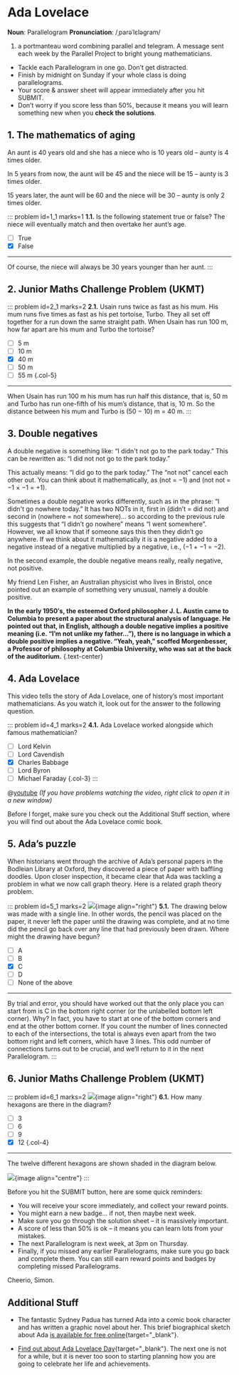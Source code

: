 # Ada Lovelace

<div class="dictionary">

__Noun__: Parallelogram
__Pronunciation__: /ˌparəˈlɛləɡram/

1. a portmanteau word combining parallel and telegram. A message sent each
week by the Parallel Project to bright young mathematicians.

</div>

*	Tackle each Parallelogram in one go. Don’t get distracted.
*	Finish by midnight on Sunday if your whole class is doing parallelograms.
*	Your score & answer sheet will appear immediately after you hit SUBMIT.
*	Don’t worry if you score less than 50%, because it means you will learn something new when you __check the solutions__.


## 1.	The mathematics of aging

An aunt is 40 years old and she has a niece who is 10 years old – aunty is 4 times older.

In 5 years from now, the aunt will be 45 and the niece will be 15 – aunty is 3 times older.

15 years later, the aunt will be 60 and the niece will be 30 – aunty is only 2 times older.

::: problem id=1_1 marks=1
__1.1.__ Is the following statement true or false? The niece will eventually match and then overtake her aunt’s age.

* [ ] True
* [x] False

---

Of course, the niece will always be 30 years younger than her aunt.
:::


## 2. Junior Maths Challenge Problem (UKMT)
<!--- 2013 (11) --->

::: problem id=2_1 marks=2
__2.1.__ Usain runs twice as fast as his mum. His mum runs five times as fast as his pet tortoise, Turbo. They all set off together for a run down the same straight path. When Usain has run 100 m, how far apart are his mum and Turbo the tortoise?

* [ ] 5 m
* [ ] 10 m
* [x] 40 m
* [ ] 50 m
* [ ] 55 m
{.col-5}

---

When Usain has run 100 m his mum has run half this distance, that is, 50 m and Turbo has run one-fifth of his mum’s distance, that is, 10 m. So the distance between his mum and Turbo is
(50 − 10) m = 40 m.
:::


## 3. Double negatives

A double negative is something like: “I didn't not go to the park today.” This can be rewritten as: “I did not not go to the park today.”

This actually means: “I did go to the park today.”  The “not not” cancel each other out. You can think about it mathematically, as (not = −1) and (not not = −1 × −1 = +1).

Sometimes a double negative works differently, such as in the phrase: “I didn't go nowhere today.” It has two NOTs in it, first in (didn’t = did not) and second in (nowhere = not somewhere)... so according to the previous rule this suggests that “I didn’t go nowhere” means “I went somewhere”. However, we all know that if someone says this then they didn’t go anywhere. If we think about it mathematically it is a negative added to a negative instead of a negative multiplied by a negative, i.e., (−1 + −1 = −2).

In the second example, the double negative means really, really negative, not positive.

My friend Len Fisher, an Australian physicist who lives in Bristol, once pointed out an example of something very unusual, namely a double positive.

__In the early 1950′s, the esteemed Oxford philosopher J. L. Austin came to Columbia to present a paper about the structural analysis of language. He pointed out that, in English, although a double negative implies a positive meaning (i.e. “I’m not unlike my father…”), there is no language in which a double positive implies a negative. “Yeah, yeah,” scoffed Morgenbesser, a Professor of philosophy at Columbia University, who was sat at the back of the auditorium.__
{.text-center}  


## 4. Ada Lovelace

This video tells the story of Ada Lovelace, one of history’s most important mathematicians. As you watch it, look out for the answer to the following question.

::: problem id=4_1 marks=2
__4.1.__ Ada Lovelace worked alongside which famous mathematician?

* [ ] Lord Kelvin
* [ ] Lord Cavendish
* [x] Charles Babbage
* [ ] Lord Byron
* [ ] Michael Faraday
{.col-3}
:::

@[youtube](xiZozgCLHc4?rel=0) _(If you have problems watching the video, right click to open it in a new window)_

Before I forget, make sure you check out the Additional Stuff section, where you will find out about the Ada Lovelace comic book.


## 5. Ada’s puzzle

When historians went through the archive of Ada’s personal papers in the Bodleian Library at Oxford, they discovered a piece of paper with baffling doodles. Upon closer inspection, it became clear that Ada was tackling a problem in what we now call graph theory. Here is a related graph theory problem.

::: problem id=5_1 marks=2
![](/resources/8-27-ada-lovelace/5-ada-puzzle.png){image align="right"}
__5.1.__ The drawing below was made with a single line. In other words, the pencil was placed on the paper, it never left the paper until the drawing was complete, and at no time did the pencil go back over any line that had previously been drawn. Where might the drawing have begun?

* [ ] A
* [ ] B
* [x] C
* [ ] D
* [ ] None of the above

---

By trial and error, you should have worked out that the only place you can start from is C in the bottom right corner (or the unlabelled bottom left corner). Why? In fact, you have to start at one of the bottom corners and end at the other bottom corner. If you count the number of lines connected to each of the intersections, the total is always even apart from the two bottom right and left corners, which have 3 lines. This odd number of connections turns out to be crucial, and we’ll return to it in the next Parallelogram.
:::


## 6. Junior Maths Challenge Problem (UKMT)
<!--- 2013 (12) --->

::: problem id=6_1 marks=2
![](/resources/8-27-ada-lovelace/6-hexagons-answer.jpg){image align="right"}
__6.1.__ How many hexagons are there in the diagram?

* [ ] 3
* [ ] 6
* [ ] 9
* [x] 12
{.col-4}

---

The twelve different hexagons are shown shaded in the diagram below.

![](/resources/8-27-ada-lovelace/6-hexagons-solution.jpg){image align="centre"}
:::



Before you hit the SUBMIT button, here are some quick reminders:

*	You will receive your score immediately, and collect your reward points.
*	You might earn a new badge... if not, then maybe next week.
*	Make sure you go through the solution sheet – it is massively important.
*	A score of less than 50% is ok – it means you can learn lots from your mistakes.
*	The next Parallelogram is next week, at 3pm on Thursday.
*	Finally, if you missed any earlier Parallelograms, make sure you go back and complete them. You can still earn reward points and badges by completing missed Parallelograms.

Cheerio,
Simon.



## Additional Stuff

* The fantastic Sydney Padua has turned Ada into a comic book character and has written a graphic novel about her. This brief biographical sketch about Ada [is available for free online](http://sydneypadua.com/2dgoggles/lovelace-the-origin-2/){target="_blank"}.

* [Find out about Ada Lovelace Day](https://findingada.com/){target="_blank"}. The next one is not for a while, but it is never too soon to starting planning how you are going to celebrate her life and achievements.
